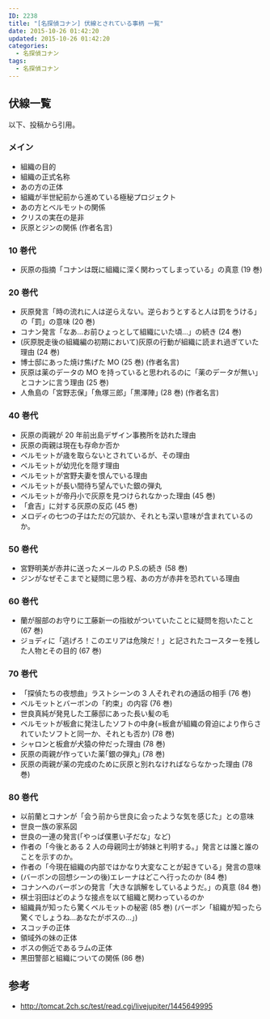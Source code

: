 ```yaml
---
ID: 2238
title: "[名探偵コナン] 伏線とされている事柄 一覧"
date: 2015-10-26 01:42:20
updated: 2015-10-26 01:42:20
categories:
  - 名探偵コナン
tags:
  - 名探偵コナン
---
```


## 伏線一覧

以下、投稿から引用。

### メイン

- 組織の目的
- 組織の正式名称
- あの方の正体
- 組織が半世紀前から進めている極秘プロジェクト
- あの方とベルモットの関係
- クリスの実在の是非
- 灰原とジンの関係 (作者名言)

### 10 巻代

- 灰原の指摘「コナンは既に組織に深く関わってしまっている」の真意 (19 巻)

### 20 巻代

- 灰原発言「時の流れに人は逆らえない。逆らおうとすると人は罰をうける」の「罰」の意味 (20 巻)
- コナン発言「なあ…お前ひょっとして組織にいた頃…」の続き (24 巻)
- (灰原脱走後の組織編の初期において)灰原の行動が組織に読まれ過ぎていた理由 (24 巻)
- 博士邸にあった焼け焦げた MO (25 巻) (作者名言)
- 灰原は薬のデータの MO を持っていると思われるのに「薬のデータが無い」とコナンに言う理由 (25 巻)
- 人魚島の「宮野志保」「魚塚三郎」｢黒澤陣｣ (28 巻) (作者名言)

### 40 巻代

- 灰原の両親が 20 年前出島デザイン事務所を訪れた理由
- 灰原の両親は現在も存命か否か
- ベルモットが歳を取らないとされているが、その理由
- ベルモットが幼児化を隠す理由
- ベルモットが宮野夫妻を恨んでいる理由
- ベルモットが長い間待ち望んでいた銀の弾丸
- ベルモットが帝丹小で灰原を見つけられなかった理由 (45 巻)
- 「倉吉」に対する灰原の反応 (45 巻)
- メロディの七つの子はただの冗談か、それとも深い意味が含まれているのか。

### 50 巻代

- 宮野明美が赤井に送ったメールの P.S.の続き (58 巻)
- ジンがなぜそこまでと疑問に思う程、あの方が赤井を恐れている理由

### 60 巻代

- 蘭が服部のお守りに工藤新一の指紋がついていたことに疑問を抱いたこと (67 巻)
- ジョディに「逃げろ！このエリアは危険だ！」と記されたコースターを残した人物とその目的 (67 巻)

### 70 巻代

- 「探偵たちの夜想曲」ラストシーンの 3 人それぞれの通話の相手 (76 巻)
- ベルモットとバーボンの「約束」の内容 (76 巻)
- 世良真純が発見した工藤邸にあった長い髪の毛
- ベルモットが板倉に発注したソフトの中身(=板倉が組織の脅迫により作らされていたソフトと同一か、それとも否か) (78 巻)
- シャロンと板倉が犬猿の仲だった理由 (78 巻)
- 灰原の両親が作っていた薬｢銀の弾丸｣ (78 巻)
- 灰原の両親が薬の完成のために灰原と別れなければならなかった理由 (78 巻)

### 80 巻代

- 以前蘭とコナンが「会う前から世良に会ったような気を感じた」との意味
- 世良一族の家系図
- 世良の一連の発言(「やっぱ僕悪い子だな」など)
- 作者の「今後とある 2 人の母親同士が姉妹と判明する。」発言とは誰と誰のことを示すのか。
- 作者の「今現在組織の内部ではかなり大変なことが起きている」発言の意味
- (バーボンの回想シーンの後)エレーナはどこへ行ったのか (84 巻)
- コナンへのバーボンの発言「大きな誤解をしているようだ。」の真意 (84 巻)
- 棋士羽田はどのような接点を以て組織と関わっているのか
- 組織員が知ったら驚くベルモットの秘密 (85 巻)
  (バーボン「組織が知ったら驚くでしょうね…あなたがボスの…」)
- スコッチの正体
- 領域外の妹の正体
- ボスの側近であるラムの正体
- 黒田警部と組織についての関係 (86 巻)

## 参考

- http://tomcat.2ch.sc/test/read.cgi/livejupiter/1445649995

